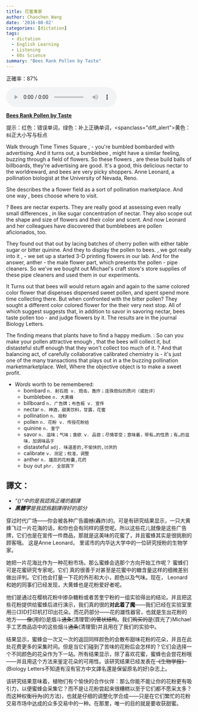 ```yaml
---
title: 花蜜專家
author: Chaochen Wang
date: '2016-08-02'
categories: [dictation]
tags:
  - dictation
  - English Learning
  - Listening
  - 60s Science
summary: "Bees Rank Pollen by Taste"
---
```


正確率：87%

<audio src="/mp3/pollen expert.mp3" controls="controls">
Your browser does not support the audio element.
</audio>


**[Bees Rank Pollen by Taste](https://www.scientificamerican.com/podcast/episode/bees-rank-pollen-by-taste/)**




<!--我的听写开始-->
  提示：<span class="diff_off">红色</span>：错误单词，<span class="diff_add">绿色</span>：补上正确单词，<spanclass="diff_alert">黄色</span>：纠正大小写与标点                        <p class="linetext">Walk through <span class="diff_off">Time</span> <span class="diff_add">Times</span> Square <span class="diff_alert">,</span> <span class="diff_add">-</span> you're <span class="diff_off">bumbled</span> <span class="diff_add">bombarded</span> with advertising. And it turns out<span class="diff_alert">,</span> a bumblebee <span class="diff_alert">,</span> might have a similar feeling<span class="diff_alert">,</span> buzzing through a field of flowers. So these flowers <span class="diff_alert">,</span> <span class="diff_add">are</span> these <span class="diff_off">build</span> <span class="diff_off">balls</span> <span class="diff_off">of</span> <span class="diff_add">billboards</span><span class="diff_alert">,</span> <span class="diff_add">they're</span> advertising <span class="diff_off">are</span> <span class="diff_off">good</span><span class="diff_alert">.</span> <span class="diff_off">It's</span> a <span class="diff_add">good</span><span class="diff_alert">,</span> <span class="diff_add">this</span> delicious nectar <span class="diff_off">to</span> <span class="diff_off">the</span> <span class="diff_off">world</span><span class="diff_add">reward</span>, and bees are very picky shoppers. Anne Leonard, a pollination biologist at the University of Nevada, Reno. </p><p class="linetext">She describes <span class="diff_off">the</span> <span class="diff_add">a</span> flower field as <span class="diff_add">a</span> sort of pollination marketplace. And one way <span class="diff_alert">,</span> bees choose where to visit<span class="diff_alert">.</span> </p><p class="linetext"><span class="diff_alert">?</span> Bees are nectar experts. They are really good at assessing even really small differences <span class="diff_alert">,</span> <span class="diff_add">in</span> like sugar concentration of nectar. They also scope out the shape and size of flowers and their color and scent. And now Leonard and her colleagues have discovered that bumblebees are pollen aficionados<span class="diff_alert">,</span> too. </p><p class="linetext">They found <span class="diff_off">out</span> that <span class="diff_add">out</span> by lacing batches of cherry pollen with either table sugar or bitter quinine. And <span class="diff_off">they</span> <span class="diff_add">to</span> display the pollen to bees<span class="diff_alert">.</span> <span class="diff_alert">,</span> <span class="diff_alert" title="We ">we </span>got really into it <span class="diff_alert">,</span> <span class="diff_add">-</span> we <span class="diff_off">set</span> <span class="diff_off">up</span> <span class="diff_off">a</span> <span class="diff_add">started</span> <span class="diff_alert" title="3-d ">3-D </span>printing flowers in our lab. And for the <span class="diff_off">answer</span><span class="diff_alert">,</span> <span class="diff_add">anther</span> <span class="diff_add">-</span> the male flower part<span class="diff_alert">,</span> which presents the pollen <span class="diff_add">-</span> pipe cleaners. So <span class="diff_off">we've</span> <span class="diff_add">we</span> bought out Michael's craft <span class="diff_off">store's</span> <span class="diff_add">store</span> supplies of these pipe cleaners <span class="diff_add">and</span> <span class="diff_add">used</span> <span class="diff_add">them</span> in our experiments. </p><p class="linetext"><span class="diff_off">It</span> <span class="diff_alert" title="turns ">Turns </span>out <span class="diff_off">that</span> bees <span class="diff_off">will</span> <span class="diff_add">would</span> return again and again to the same <span class="diff_off">colored</span> <span class="diff_add">color</span> flower that <span class="diff_off">dispenses</span> <span class="diff_add">dispensed</span> sweet pollen<span class="diff_alert">,</span> and <span class="diff_off">spent</span> <span class="diff_add">spend</span> more time collecting there. But when confronted with <span class="diff_add">the</span> bitter pollen<span class="diff_alert">?</span> <span class="diff_alert" title="they ">They </span>sought a different <span class="diff_off">color</span> <span class="diff_add">colored</span> flower for <span class="diff_off">the</span> <span class="diff_add">their</span> very next stop. All of which <span class="diff_off">suggest</span> <span class="diff_add">suggests</span> that, in addition to <span class="diff_off">savor</span> <span class="diff_off">in</span> <span class="diff_add">savoring</span> nectar<span class="diff_alert">,</span> bees taste pollen too <span class="diff_add">-</span> and judge flowers by it. The results are in the journal Biology Letters. </p><p class="linetext">The finding means that plants have to find a happy medium<span class="diff_alert">.</span> <span class="diff_add">:</span> So can you make your pollen attractive enough <span class="diff_alert">,</span> that <span class="diff_add">the</span> bees will collect it, but distasteful <span class="diff_off">stuff</span> <span class="diff_add">enough</span> that they won't <span class="diff_add">collect</span> too much of it<span class="diff_alert">.</span> <span class="diff_alert">?</span> And that balancing act<span class="diff_alert">,</span> of carefully <span class="diff_off">collaborative</span> <span class="diff_add">calibrated</span> chemistry <span class="diff_off">is</span> <span class="diff_add">-</span> <span class="diff_add">it's</span> just one of the many transactions that plays out in <span class="diff_off">a</span> <span class="diff_add">the</span> buzzing pollination <span class="diff_off">market</span><span class="diff_add">marketplace</span>. <span class="diff_off">Well</span><span class="diff_alert">,</span> <span class="diff_add">Where</span> the <span class="diff_off">objective</span> <span class="diff_add">object</span> is to make a sweet profit.</p>
<!--我的听写结束-->


* _Words_ worth to be remembered:
    + bombard `n. 射石炮 v. 炮击，轰炸；连珠炮似的质问（或批评）`
    + bumblebee `n. 大黄蜂`
    + billboard `n. 广告牌；布告板 v. 宣传`
    + nectar `n. 神酒，甜美饮料，甘露，花蜜`
    + pollination `n. 授粉`
    + pollen `n. 花粉 v. 传授花粉给`
    + quinine `n. 奎宁`
    + savor `n. 滋味；气味；食欲 v. 品尝；尽情享受；意味着，带有…的性质；有…的滋味，加调味品于`
    + distasteful `adj. 味道差的,不愉快的,讨厌的`
    + calibrate `v. 测定；校准，调整`
    + anther `n. 雄蕊的花粉囊,花药`
    + buy out `phr. 全部買下`


## 譯文：

* _“()”中的是我認爲正確的翻譯_
* _**黑體字**是我認爲翻譯得好的部分_

穿过时代广场——你会被各种广告~~震撼~~(轟炸)的。可是有研究结果显示，一只大黄蜂飞过一片花海的话，和你也会有同样的感觉呢。所以这些花儿就像是这些广告牌，它们也是在宣传一件商品，那就是这美味的花蜜了，并且蜜蜂其实是很挑剔的顾客哦。 这是Anne Leonard， 里诺市的内华达大学中的一位研究授粉的生物学家。

她把一片花海比作为一种花粉市场。那么蜜蜂会选那个方向开始工作呢？ 蜜蜂们可是花蜜研究专家呢。它们 真的很善于对甚至是花蜜中的糖含量这样的细微差别做出评判。它们也会打量一下花的外形和大小，颜色以及气味。现在， Leonard和她的同事们已经发现，大黄蜂也是花粉爱好者呢。

他们是通过在樱桃花粉中掺杂糖粉或者苦奎宁粉的一组实验得出的结论。并且把这些花粉提供给蜜蜂后进行演示，我们真的很的**对此着了魔**——我们已经在实验室里用~~三~~(3)D打印机打印出花朵。而花药部分——花的雄性器官，也就是生出花粉的地方——~~像~~(用的)是烟斗~~通条~~(清理管)~~的管状结构~~。我们~~购买的是~~(買光了)Michael手工艺商品店中的这些烟斗~~通条~~(清理管)并且用在了我们的实验中。

结果显示，蜜蜂会一次又一次的返回同样颜色的会散布甜味花粉的花朵，并且在此处花费更多的采集时间。但是当它们碰到了苦味的花粉后会怎样的？它们会选择一个不同颜色的花朵作为下一站。所有结果显示，除了喜欢花蜜，蜜蜂也会尝花粉哦——并且用这个方法来鉴定花朵的可用性。该研究结果已经发表在~~《生物学报》~~(Biology Letters不知道有沒有官方中文譯名還是保留原名的好)杂志上。

该研究结果意味着，植物们有个愉快的合作伙伴：那么你能不能让你的花粉更有吸引力，以便蜜蜂会采集它？而不是让花粉尝起来很糟糕以至于它们都不愿采太多？ 而这种权衡~~行为~~(的方法)，也就是仔细的调整化学合成——只是在它们繁忙的花粉交易市场中达成的众多交易中的一种。在那里，唯一的目的就是要收获甜蜜。
